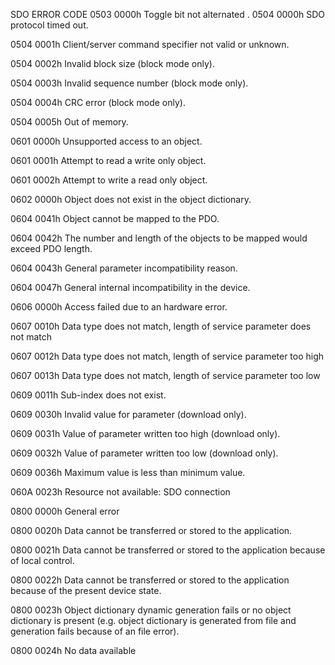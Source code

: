 SDO ERROR CODE
0503 0000h	Toggle bit not alternated
.
0504 0000h	SDO protocol timed out.

0504 0001h	Client/server command specifier not valid or unknown.

0504 0002h	Invalid block size (block mode only).

0504 0003h	Invalid sequence number (block mode only).

0504 0004h	CRC error (block mode only).

0504 0005h	Out of memory.

0601 0000h	Unsupported access to an object.

0601 0001h	Attempt to read a write only object.

0601 0002h	Attempt to write a read only object.

0602 0000h	Object does not exist in the object dictionary.

0604 0041h	Object cannot be mapped to the PDO.

0604 0042h	The number and length of the objects to be mapped would exceed PDO length.

0604 0043h	General parameter incompatibility reason.

0604 0047h	General internal incompatibility in the device.

0606 0000h	Access failed due to an hardware error.

0607 0010h	Data type does not match, length of service parameter does not match

0607 0012h	Data type does not match, length of service parameter too high

0607 0013h	Data type does not match, length of service parameter too low

0609 0011h	Sub-index does not exist.

0609 0030h	Invalid value for parameter (download only).

0609 0031h	Value of parameter written too high (download only).

0609 0032h	Value of parameter written too low (download only).

0609 0036h	Maximum value is less than minimum value.

060A 0023h	Resource not available: SDO connection

0800 0000h	General error

0800 0020h	Data cannot be transferred or stored to the application.

0800 0021h	Data cannot be transferred or stored to the application because of local control.

0800 0022h	Data cannot be transferred or stored to the application because of the present device state.

0800 0023h	Object dictionary dynamic generation fails or no object dictionary is present (e.g.
				object dictionary is generated from file and generation fails because of an file error).
				
0800 0024h	No data available
